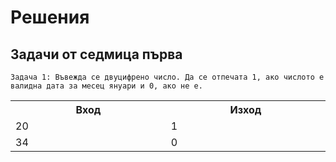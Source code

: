 # Решения

## Задачи от седмица първа
`Задача 1: Въвежда се двуцифрено число. Да се отпечата 1, ако числото е валидна дата за месец януари и 0, ако не е.`
<table>
  <tr>
    <th style="width:600px;">Вход</th>
    <th style="width:600px;">Изход</th>
  </tr>
  <tr>
    <td>20</td>
    <td>1</td>
  </tr>
  <tr>
    <td>34</td>
    <td>0</td>
  </tr>
</table>

